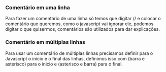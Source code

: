 ### Comentário em uma linha

Para fazer um comentário de uma linha só temos que digitar // e colocar o comentário que queremos, como o javascript vai ignorar ele, podemos digitar o que quisermos, comentários são utilizados para dar explicações.

### Comentário em múltiplas linhas

Para usar um comentário de múltiplas linhas precisamos definir para o Javascript o inicio e o final das linhas, definimos isso com (barra e asterisco) para o inicio e (asterisco e barra) para o final.
